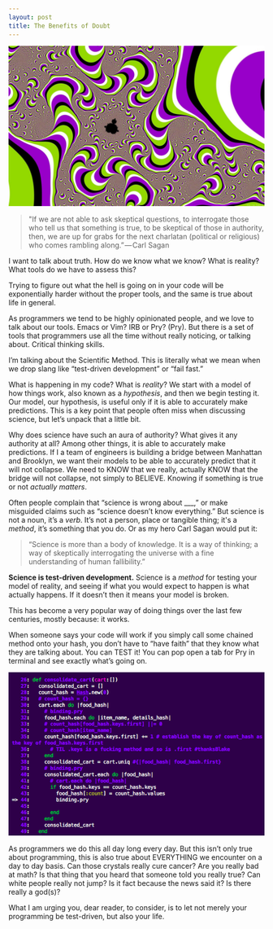 ```yaml
---
layout: post
title: The Benefits of Doubt
---
```


![Alt trippy](/../img/benefits_of_doubt/psychedelic-drugs-treat-depression.jpg)
<!-- But I KNOW this image is moving, I can SENSE it! -->

>"If we are not able to ask skeptical questions, to interrogate those who tell us that something is true, to be skeptical of those in authority, then, we are up for grabs for the next charlatan (political or religious) who comes rambling along.” — Carl Sagan

I want to talk about truth. How do we know what we know? What is reality? What tools do we have to assess this?

Trying to figure out what the hell is going on in your code will be exponentially harder without the proper tools, and the same is true about life in general.

As programmers we tend to be highly opinionated people, and we love to talk about our tools. Emacs or Vim? IRB or Pry? (Pry). But there is a set of tools that programmers use all the time without really noticing, or talking about. Critical thinking skills.

I’m talking about the Scientific Method. This is literally what we mean when we drop slang like “test-driven development” or “fail fast.”

What is happening in my code? What is *reality*? We start with a model of how things work, also known as a *hypothesis*, and then we begin testing it. Our model, our hypothesis, is useful only if it is able to accurately make predictions. This is a key point that people often miss when discussing science, but let’s unpack that a little bit.

Why does science have such an aura of authority? What gives it any authority at all? Among other things, it is able to accurately make predictions. If I a team of engineers is building a bridge between Manhattan and Brooklyn, we want their models to be able to accurately predict that it will not collapse. We need to KNOW that we really, actually KNOW that the bridge will not collapse, not simply to BELIEVE. Knowing if something is true or not *actually matters*.

Often people complain that “science is wrong about ___,” or make misguided claims such as “science doesn’t know everything.” But science is not a noun, it’s a *verb*. It’s not a person, place or tangible thing; it's a *method*, it’s something that you do. Or as my hero Carl Sagan would put it:

>“Science is more than a body of knowledge. It is a way of thinking; a way of skeptically interrogating the universe with a fine understanding of human fallibility.”

**Science is test-driven development.** Science is a *method* for testing your model of reality, and seeing if what you would expect to happen is what actually happens. If it doesn’t then it means your model is broken.

This has become a very popular way of doing things over the last few centuries, mostly because: it works.

When someone says your code will work if you simply call some chained method onto your hash, you don’t have to “have faith” that they know what they are talking about. You can TEST it! You can pop open a tab for Pry in terminal and see exactly what’s going on.

![Alt trippy](/../img/benefits_of_doubt/mybashprof.png)
<!-- Testing our model of reality is the gateway to truth and understanding -->

As programmers we do this all day long every day. But this isn’t only true about programming, this is also true about EVERYTHING we encounter on a day to day basis. Can those crystals really cure cancer? Are you really bad at math? Is that thing that you heard that someone told you really true? Can white people really not jump? Is it fact because the news said it? Is there really a god(s)?

What I am urging you, dear reader, to consider, is to let not merely your programming be test-driven, but also your life.

